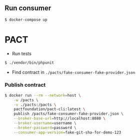 ## Run consumer

```bash
$ docker-compose up
````

# PACT

- Run tests
```bash
$ ./vendor/bin/phpunit
```
- Find contract in `./pacts/fake-consumer-fake-provider.json`

### Publish contract

```bash
$ docker run --rm --network=host \
    -w /pacts \
    -v ./pacts:/pacts \
    pactfoundation/pact-cli:latest \
    publish /pacts/fake-consumer-fake-provider.json \
    --broker-base-url=http://localhost:8080 \
    --broker-username=username \
    --broker-password=password \
    --consumer-app-version=fake-git-sha-for-demo-123
```
